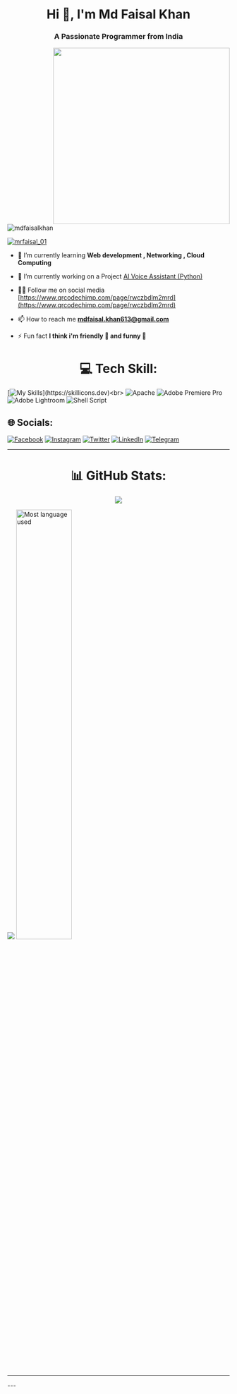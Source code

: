 
<div align="center">
<img src="https://camo.githubusercontent.com/cb25086bafb0466a9a206a408040afdf9f83ee320bbf89bc8471ee3f96f54419/68747470733a2f2f7777772e6974666d732e636f6d2f696d672f6769662f6164646f6e2e676966" alt="">
</div>


<h1 align="center">Hi 👋, I'm Md Faisal Khan</h1>
<h3 align="center">A Passionate Programmer from India</h3>
<img align="right" width=400 src="https://camo.githubusercontent.com/3b6ac7ffce4ad464299706cc72944505ebddf31912e2d3af4d996858e2915d37/68747470733a2f2f696d672e6574696d672e636f6d2f7468756d622f6d7369642d38343134363035362c77696474682d313230302c6865696768742d3930302c696d6773697a652d3633383035332c726573697a656d6f64652d382f32303231303730365f646576656c6f7065722d65636f6e6f6d795f30312e6a7067" alt="">

<p align="left"> <img src="https://komarev.com/ghpvc/?username=mdfaisalkhan&label=Profile%20views&color=0e75b6&style=flat" alt="mdfaisalkhan" /> </p>

<p align="left"> <a href="https://twitter.com/mrfaisal_01" target="blank"><img src="https://img.shields.io/twitter/follow/mrfaisal_01?logo=twitter&style=for-the-badge" alt="mrfaisal_01" /></a> </p>

- 🌱 I’m currently learning **Web development , Networking , Cloud Computing**

- 👯 I’m currently working on a Project [AI Voice Assistant (Python)](https://github.com/mdfaisalkhan)

- 👨‍💻 Follow me on social media [https://www.qrcodechimp.com/page/rwczbdlm2mrd](https://www.qrcodechimp.com/page/rwczbdlm2mrd)

- 📫 How to reach me **mdfaisal.khan613@gmail.com**

- ⚡ Fun fact **I think i'm friendly 🤝 and funny 🤣**

<div align="center">
  
# 💻 Tech Skill:

</div>

[![My Skills](https://skillicons.dev/icons?i=c,java,python,mysql,js,html,css,php,codepen,github,photoshop,figma,)](https://skillicons.dev)<br>
![Apache](https://img.shields.io/badge/apache-%23D42029.svg?style=for-the-badge&logo=apache&logoColor=white) ![Adobe Premiere Pro](https://img.shields.io/badge/Adobe%20Premiere%20Pro-9999FF.svg?style=for-the-badge&logo=Adobe%20Premiere%20Pro&logoColor=white) ![Adobe Lightroom](https://img.shields.io/badge/Adobe%20Lightroom-31A8FF.svg?style=for-the-badge&logo=Adobe%20Lightroom&logoColor=white) ![Shell Script](https://img.shields.io/badge/shell_script-%23121011.svg?style=for-the-badge&logo=gnu-bash&logoColor=white)







  ## 🌐 Socials:
  
[![Facebook](https://img.shields.io/badge/Facebook-%231877F2.svg?logo=Facebook&logoColor=white)](https://facebook.com/https://www.facebook.com/profile.php?id=100072703337634) [![Instagram](https://img.shields.io/badge/Instagram-%23E4405F.svg?logo=Instagram&logoColor=white)](https://instagram.com/mr_faisal.___) [![Twitter](https://img.shields.io/badge/Twitter-%231DA1F2.svg?logo=Twitter&logoColor=white)](https://twitter.com/@MrFaisal_01) [![LinkedIn](https://img.shields.io/badge/LinkedIn-%230A66C2.svg?logo=LinkedIn&logoColor=white)](https://www.linkedin.com/in/md-faisal-khan01/) [![Telegram](https://img.shields.io/badge/Telegram-%232CA5E0.svg?logo=Telegram&logoColor=white)](https://t.me/mr_faisal01)
<hr size="3">








<div align="center">
  
# 📊 GitHub Stats:
![](https://github-readme-streak-stats.herokuapp.com/?user=mdfaisalkhan&theme=dark&hide_border=false)

</div>

![](https://github-readme-stats.vercel.app/api?username=mdfaisalkhan&theme=dark&hide_border=false&include_all_commits=true&count_private=false)
<img alt="Most language used" src="https://github-readme-stats.vercel.app/api/top-langs/?username=mdfaisalkhan&theme=dark&hide_border=false&include_all_commits=true&count_private=false&layout=compact" width="50%">
<!-- ![](https://github-readme-stats.vercel.app/api/top-langs/?username=mdfaisalkhan&theme=dark&hide_border=false&include_all_commits=true&count_private=false&layout=compact) -->

<hr size="3">
---


<!-- Proudly created with GPRM ( https://gprm.itsvg.in ) -->
